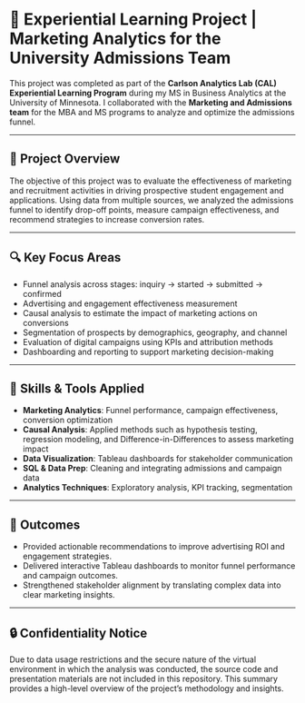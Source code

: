 # 🎯 Experiential Learning Project | Marketing Analytics for the University Admissions Team

This project was completed as part of the **Carlson Analytics Lab (CAL) Experiential Learning Program** during my MS in Business Analytics at the University of Minnesota. I collaborated with the **Marketing and Admissions team** for the MBA and MS programs to analyze and optimize the admissions funnel.

---

## 📌 Project Overview

The objective of this project was to evaluate the effectiveness of marketing and recruitment activities in driving prospective student engagement and applications. Using data from multiple sources, we analyzed the admissions funnel to identify drop-off points, measure campaign effectiveness, and recommend strategies to increase conversion rates.

---

## 🔍 Key Focus Areas

- Funnel analysis across stages: inquiry → started → submitted → confirmed  
- Advertising and engagement effectiveness measurement  
- Causal analysis to estimate the impact of marketing actions on conversions  
- Segmentation of prospects by demographics, geography, and channel  
- Evaluation of digital campaigns using KPIs and attribution methods  
- Dashboarding and reporting to support marketing decision-making  

---

## 🧠 Skills & Tools Applied

- **Marketing Analytics**: Funnel performance, campaign effectiveness, conversion optimization  
- **Causal Analysis**: Applied methods such as hypothesis testing, regression modeling, and Difference-in-Differences to assess marketing impact  
- **Data Visualization**: Tableau dashboards for stakeholder communication  
- **SQL & Data Prep**: Cleaning and integrating admissions and campaign data  
- **Analytics Techniques**: Exploratory analysis, KPI tracking, segmentation  

---

## 🚀 Outcomes

- Provided actionable recommendations to improve advertising ROI and engagement strategies.  
- Delivered interactive Tableau dashboards to monitor funnel performance and campaign outcomes.  
- Strengthened stakeholder alignment by translating complex data into clear marketing insights.  

---

## 🔒 Confidentiality Notice

Due to data usage restrictions and the secure nature of the virtual environment in which the analysis was conducted, the source code and presentation materials are not included in this repository. This summary provides a high-level overview of the project’s methodology and insights.
